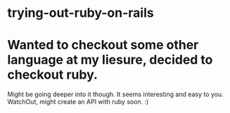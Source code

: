 # trying-out-ruby-on-rails
# Wanted to checkout some other language at my liesure, decided to checkout ruby.
Might be going deeper into it though. It seems interesting and easy to you.
WatchOut, might create an API with ruby soon. :)
